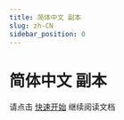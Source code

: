```yaml
---
title: 简体中文 副本
slug: zh-CN
sidebar_position: 0
---
```



# 简体中文 副本

请点击 [快速开始](XpKYwA6oqiGMfFkLVwCcwykunzV) 继续阅读文档

